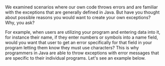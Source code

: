 We examined scenarios where our own code throws errors and are familiar with the exceptions that are generally defined in Java. But have you thought about possible reasons you would want to create your own exceptions? Why, you ask?

For example, when users are utilizing your program and entering data into it, for instance their name, if they enter numbers or symbols into a name field, would you want that user to get an error specifically for that field in your program letting them know they must use characters? This is why programmers in Java are able to throw exceptions with error messages that are specific to their individual programs. Let's see an example below.

